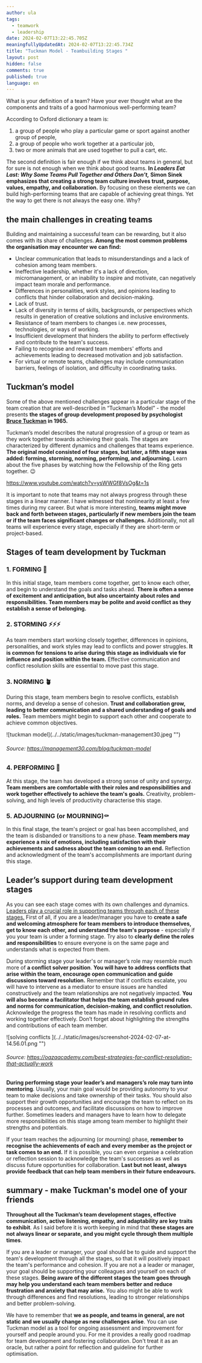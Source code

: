 ```yaml
---
author: ula
tags:
  - teamwork
  - leadership
date: 2024-02-07T13:22:45.705Z
meaningfullyUpdatedAt: 2024-02-07T13:22:45.734Z
title: "Tuckman Model - Teambuilding Stages "
layout: post
hidden: false
comments: true
published: true
language: en
---
```

What is your definition of a team? Have your ever thought what are the components and traits of a good harmonious well-performing team? 

According to Oxford dictionary a team is:

1. a group of people who play a particular game or sport against another group of people,
2. a group of people who work together at a particular job, 
3. two or more animals that are used together to pull a cart, etc.

The second definition is fair enough if we think about teams in general, but for sure is not enough when we think about good teams. **In *Leaders Eat Last: Why Some Teams Pull Together and Others Don't,* Simon Sinek emphasizes that creating a strong team culture involves trust, purpose, values, empathy, and collaboration.** By focusing on these elements we can build high-performing teams that are capable of achieving great things. Yet the way to get there is not always the easy one. Why? 

## **the main challenges in creating teams**

Building and maintaining a successful team can be rewarding, but it also comes with its share of challenges. **Among the most common problems the organisation may encounter we can find:** 

* Unclear communication that leads to misunderstandings and a lack of cohesion among team members.
* Ineffective leadership, whether it's a lack of direction, micromanagement, or an inability to inspire and motivate, can negatively impact team morale and performance.
* Differences in personalities, work styles, and opinions leading to conflicts that hinder collaboration and decision-making.
* Lack of trust.
* Lack of diversity in terms of skills, backgrounds, or perspectives which results in generation of creative solutions and inclusive environments.
* Resistance of team members to changes i.e. new processes, technologies, or ways of working. 
* Insufficient development that hinders the ability to perform effectively and contribute to the team's success. 
* Failing to recognise and reward team members' efforts and achievements leading to decreased motivation and job satisfaction.
* For virtual or remote teams, challenges may include communication barriers, feelings of isolation, and difficulty in coordinating tasks.

## **Tuckman’s model** 

Some of the above mentioned challenges appear in a particular stage of the team creation that are well-described in “Tuckman’s Model”  - the model presents **the stages of group development proposed by psychologist [Bruce Tuckman](https://en.wikipedia.org/wiki/Bruce_Tuckman) in 1965.**  

Tuckman’s model describes the natural progression of a group or team as they work together towards achieving their goals. The stages are characterized by different dynamics and challenges that teams experience. **The original model consisted of four stages, but later, a fifth stage was added: forming, storming, norming, performing, and adjourning.** Learn about the five phases by watching how the Fellowship of the Ring gets together. 😉

https://www.youtube.com/watch?v=ysWWGf8VsOg&t=1s

It is important to note that teams may not always progress through these stages in a linear manner. I have witnessed that nonlinearity at least a few times during my career. But what is more interesting, **teams might move back and forth between stages, particularly if new members join the team or if the team faces significant changes or challenges.** Additionally, not all teams will experience every stage, especially if they are short-term or project-based.

## **Stages of team development by Tuckman**

### 1. FORMING **🤩**

In this initial stage, team members come together, get to know each other, and begin to understand the goals and tasks ahead. **There is often a sense of excitement and anticipation, but also uncertainty about roles and responsibilities. Team members may be polite and avoid conflict as they establish a sense of belonging.**

### 2. STORMING ⚡️⚡️⚡️

As team members start working closely together, differences in opinions, personalities, and work styles may lead to conflicts and power struggles. **It is common for tensions to arise during this stage as individuals vie for influence and position within the team.** Effective communication and conflict resolution skills are essential to move past this stage.

### 3. NORMING 🪴

During this stage, team members begin to resolve conflicts, establish norms, and develop a sense of cohesion. **Trust and collaboration grow, leading to better communication and a shared understanding of goals and roles.** Team members might begin to support each other and cooperate to achieve common objectives. 

<div className="image">![tuckman model](../../static/images/tuckman-management30.jpeg "")</div>

###### Source: https://management30.com/blog/tuckman-model

### 4. PERFORMING 🎉

At this stage, the team has developed a strong sense of unity and synergy. **Team members are comfortable with their roles and responsibilities and work together effectively to achieve the team's goals.** Creativity, problem-solving, and high levels of productivity characterise this stage.

### 5. ADJOURNING (or MOURNING)⚰️

In this final stage, the team's project or goal has been accomplished, and the team is disbanded or transitions to a new phase. **Team members may experience a mix of emotions, including satisfaction with their achievements and sadness about the team coming to an end.** Reflection and acknowledgment of the team's accomplishments are important during this stage.

## **Leader’s support during team development stages** 

As you can see each stage comes with its own challenges and dynamics.[ Leaders play a crucial role in supporting teams through each of these stages.](https://www.thecoachingtoolscompany.com/get-your-team-performing-beautifully-with-this-powerful-group-development-model/) First of all, if you are a leader/manager you have to **create a safe and welcoming atmosphere for team members to introduce themselves, get to know each other, and understand the team's purpose** - especially if you your team is under a forming stage. Try also to **clearly define the roles and responsibilities** to ensure everyone is on the same page and understands what is expected from them.

During storming stage your leader's or manager’s role may resemble much more of **a conflict solver position**. **You will have to address conflicts that arise within the team, encourage open communication and guide discussions toward resolution.** Remember that if conflicts escalate, you will have to intervene as a mediator to ensure issues are handled constructively and the team relationships are not negatively impacted. **You will also become a facilitator that helps the team establish ground rules and norms for communication, decision-making, and conflict resolution.** Acknowledge the progress the team has made in resolving conflicts and working together effectively. Don’t forget about highlighting the strengths and contributions of each team member.

<div className="image">![solving conflicts ](../../static/images/screenshot-2024-02-07-at-14.56.01.png "")</div>

###### Source: https://oazaacademy.com/best-strategies-for-conflict-resolution-that-actually-work

**During performing stage your leader’s and managers’s role may turn into mentoring**. Usually, your main goal would be providing autonomy to your team to make decisions and take ownership of their tasks. You should also support their growth opportunities and encourage the team to reflect on its processes and outcomes, and facilitate discussions on how to improve further. Sometimes leaders and managers have to learn how to delegate more responsibilities on this stage among team member to highlight their strengths and potentials. 

If your team reaches the adjourning (or mourning) phase, **remember to recognise the achievements of each and every member as the project or task comes to an end.** If it is possible, you can even organise a celebration or reflection session to acknowledge the team's successes as well as discuss future opportunities for collaboration. **Last but not least, always provide feedback that can help team members in their future endeavours.**

## **summary - make Tuckman's model one of your friends**

**Throughout all the Tuckman’s team development stages, effective communication, active listening, empathy, and adaptability are key traits to exhibit**. As I said before it is worth keeping in mind that **these stages are not always linear or separate, and you might cycle through them multiple times**. 

If you are a leader or manager, your goal should be to guide and support the team's development through all the stages, so that it will positively impact the team's performance and cohesion. If you are not a a leader or manager, your goal should be supporting your colleagues and yourself on each of these stages. **Being aware of the different stages the team goes through may help you understand each team members better and reduce frustration and anxiety that may arise.** You also might be able to work through differences and find resolutions, leading to stronger relationships and better problem-solving.

We have to remember that **we as people, and teams in general, are not static and we usually change as new challenges arise**. You can use Tuckman model as a tool for ongoing assessment and improvement for yourself and people around you. For me it provides a really good roadmap for team development and fostering collaboration. Don't treat it as an oracle, but rather a point for reflection and guideline for further optimisation.